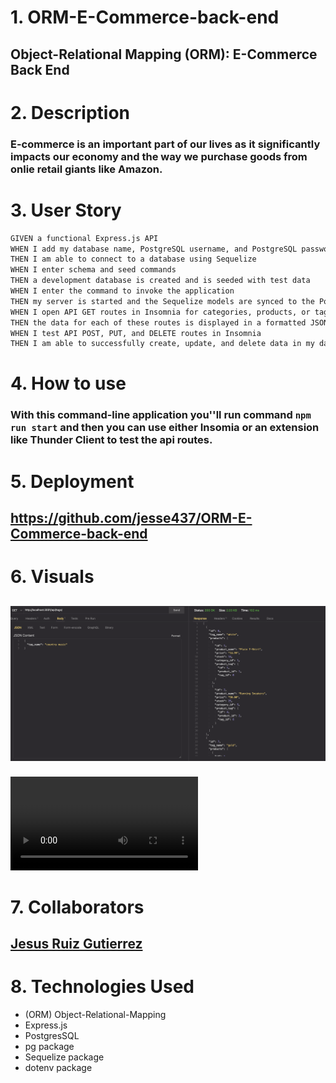 # 1. ORM-E-Commerce-back-end

## Object-Relational Mapping (ORM): E-Commerce Back End

# 2. Description

### E-commerce is an important part of our lives as it significantly impacts our economy and the way we purchase goods from onlie retail giants like Amazon.

# 3. User Story

```md
GIVEN a functional Express.js API
WHEN I add my database name, PostgreSQL username, and PostgreSQL password to an environment variable file
THEN I am able to connect to a database using Sequelize
WHEN I enter schema and seed commands
THEN a development database is created and is seeded with test data
WHEN I enter the command to invoke the application
THEN my server is started and the Sequelize models are synced to the PostgreSQL database
WHEN I open API GET routes in Insomnia for categories, products, or tags
THEN the data for each of these routes is displayed in a formatted JSON
WHEN I test API POST, PUT, and DELETE routes in Insomnia
THEN I am able to successfully create, update, and delete data in my database
```

# 4. How to use

### With this command-line application you''ll run command ```npm run start``` and then you can use either Insomia or an extension like Thunder Client to test the api routes. 

# 5. Deployment

## https://github.com/jesse437/ORM-E-Commerce-back-end

# 6. Visuals

## ![alt text](application-img.png)

#### <video controls src="demoORM.mp4" title="Title"></video>

# 7. Collaborators

## [Jesus Ruiz Gutierrez](https://github.com/jesse437)

# 8. Technologies Used

- (ORM) Object-Relational-Mapping
- Express.js
- PostgresSQL
- pg package
- Sequelize package
- dotenv package
